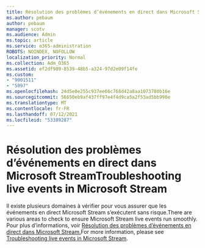 ```yaml
---
title: Résolution des problèmes d’événements en direct dans Microsoft Stream
ms.author: pebaum
author: pebaum
manager: scotv
ms.audience: Admin
ms.topic: article
ms.service: o365-administration
ROBOTS: NOINDEX, NOFOLLOW
localization_priority: Normal
ms.collection: Adm_O365
ms.assetid: ef2df989-8539-48b5-a324-97d2e09f14fe
ms.custom:
- "9001511"
- "5097"
ms.openlocfilehash: 24d5e0e255c937ee66c768d42a8aa1073780b16e
ms.sourcegitcommit: 56650eb9af437ff97e4f4d9ca5a2f53ad5bb990e
ms.translationtype: MT
ms.contentlocale: fr-FR
ms.lasthandoff: 07/12/2021
ms.locfileid: "53389287"
---
```

# <a name="troubleshooting-live-events-in-microsoft-stream"></a><span data-ttu-id="086d0-102">Résolution des problèmes d’événements en direct dans Microsoft Stream</span><span class="sxs-lookup"><span data-stu-id="086d0-102">Troubleshooting live events in Microsoft Stream</span></span>

<span data-ttu-id="086d0-103">Il existe plusieurs domaines à vérifier pour vous assurer que les événements en direct Microsoft Stream s’exécutent sans risque.</span><span class="sxs-lookup"><span data-stu-id="086d0-103">There are various areas to check to ensure Microsoft Stream live events run smoothly.</span></span> <span data-ttu-id="086d0-104">Pour plus d’informations, voir [Résolution des problèmes d’événements en direct dans Microsoft Stream.](/stream/live-event-troubleshooting)</span><span class="sxs-lookup"><span data-stu-id="086d0-104">For more information, please see [Troubleshooting live events in Microsoft Stream](/stream/live-event-troubleshooting).</span></span>
